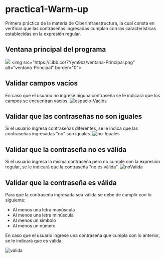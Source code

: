 # practica1-Warm-up
Primera práctica de la materia de CiberInfraestructura, la cual consta en verificar que las contraseñas ingresadas cumplan con las características establecidas en la expresión regular.
## Ventana principal del programa
![]([https://myoctocat.com/assets/images/base-octocat.svg](https://i.ibb.co/7Yym9xz/ventana-Principal.png))
<img src="https://i.ibb.co/7Yym9xz/ventana-Principal.png" alt="ventana-Principal" border="0">
## Validar campos vacíos
En caso que el usuario no ingrese niguna contraseña se le indicará que los campos se encuentran vacíos.
<img src="https://i.ibb.co/QrW8Jvk/espacio-Vacios.png" alt="espacio-Vacios" border="0">
## Validar que las contraseñas no son iguales
Si el usuario ingresa contraseñas diferentes, se le indica que las contraseñas ingresadas "no" son iguales.
<img src="https://i.ibb.co/sCMnMcv/no-Iguales.png" alt="no-Iguales" border="0">
## Validar que la contraseña no es válida
Si el usuario ingresa la misma contraseña pero no cumple con la expresión regular, se le indicará que la contraseña "no es válida".
<img src="https://i.ibb.co/8Nb42p1/noValida.png" alt="noValida" border="0">
## Validar que la contraseña es válida
Para que la contraseña ingresada sea válida se debe de cumplir con lo siguiente:
- Al menos una letra mayúscula
- Al menos una letra minúscula
- Al menos un símbolo
- Al menos un número
<p>En caso que el usuario ingrese una contraseña que cumpla con lo anterior, se le indicará que es válida.</p>
<img src="https://i.ibb.co/7Cb0vpv/valida.png" alt="valida" border="0">
